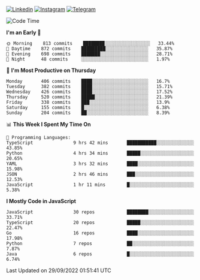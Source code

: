 [![Linkedin](https://img.shields.io/badge/-Archie-blue?style=flat-square&labelColor=gray&logo=Linkedin&logoColor=white&link=https://www.linkedin.com/in/archisdi)](https://www.linkedin.com/in/archisdi)
[![Instagram](https://img.shields.io/badge/-@archisdi-orange?style=flat-square&labelColor=gray&logo=Instagram&logoColor=white&link=https://www.instagram.com/archisdi)](https://www.instagram.com/archisdi)
[![Telegram](https://img.shields.io/badge/-aai-informational?style=flat-square&labelColor=gray&logo=telegram&logoColor=white&link=https://t.me/archisdi)](https://t.me/archisdi)

<!--START_SECTION:waka-->
![Code Time](http://img.shields.io/badge/Code%20Time-1%2C681%20hrs%2046%20mins-blue)

**I'm an Early 🐤** 

```text
🌞 Morning    813 commits    ████████░░░░░░░░░░░░░░░░░   33.44% 
🌆 Daytime    872 commits    █████████░░░░░░░░░░░░░░░░   35.87% 
🌃 Evening    698 commits    ███████░░░░░░░░░░░░░░░░░░   28.71% 
🌙 Night      48 commits     ░░░░░░░░░░░░░░░░░░░░░░░░░   1.97%

```
📅 **I'm Most Productive on Thursday** 

```text
Monday       406 commits    ████░░░░░░░░░░░░░░░░░░░░░   16.7% 
Tuesday      382 commits    ████░░░░░░░░░░░░░░░░░░░░░   15.71% 
Wednesday    426 commits    ████░░░░░░░░░░░░░░░░░░░░░   17.52% 
Thursday     520 commits    █████░░░░░░░░░░░░░░░░░░░░   21.39% 
Friday       338 commits    ███░░░░░░░░░░░░░░░░░░░░░░   13.9% 
Saturday     155 commits    █░░░░░░░░░░░░░░░░░░░░░░░░   6.38% 
Sunday       204 commits    ██░░░░░░░░░░░░░░░░░░░░░░░   8.39%

```


📊 **This Week I Spent My Time On** 

```text
💬 Programming Languages: 
TypeScript               9 hrs 42 mins       ███████████░░░░░░░░░░░░░░   43.85% 
Python                   4 hrs 34 mins       █████░░░░░░░░░░░░░░░░░░░░   20.65% 
YAML                     3 hrs 32 mins       ████░░░░░░░░░░░░░░░░░░░░░   15.98% 
JSON                     2 hrs 46 mins       ███░░░░░░░░░░░░░░░░░░░░░░   12.53% 
JavaScript               1 hr 11 mins        █░░░░░░░░░░░░░░░░░░░░░░░░   5.38%

```

**I Mostly Code in JavaScript** 

```text
JavaScript               30 repos            ████████░░░░░░░░░░░░░░░░░   33.71% 
TypeScript               20 repos            █████░░░░░░░░░░░░░░░░░░░░   22.47% 
Go                       16 repos            ████░░░░░░░░░░░░░░░░░░░░░   17.98% 
Python                   7 repos             ██░░░░░░░░░░░░░░░░░░░░░░░   7.87% 
Java                     6 repos             █░░░░░░░░░░░░░░░░░░░░░░░░   6.74%

```



 Last Updated on 29/09/2022 01:51:41 UTC
<!--END_SECTION:waka-->